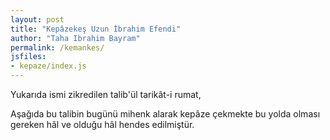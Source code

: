 ```yaml
---
layout: post
title: "Kepâzekeş Uzun İbrahim Efendi"
author: "Taha Ibrahim Bayram"
permalink: /kemankes/
jsfiles:
- kepaze/index.js
---
```

Yukarıda ismi zikredilen talib'ül tarikât-i rumat,
<p id="startDate"></p>
<p id="totalDays"></p>
<p id="passedDays"></p>
Aşağıda bu talibin bugünü mihenk alarak kepâze çekmekte bu yolda olması gereken hâl ve olduğu hâl hendes edilmiştür.

<canvas id="kepaze" style="border-radius: 3px; width: 100%;">
</canvas>